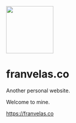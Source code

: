 <img src='https://franvelas.co/favicon.png' width='128' height='128' />

# franvelas.co

Another personal website.

Welcome to mine.

https://franvelas.co
